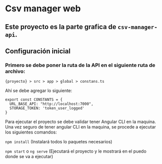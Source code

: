 # Csv manager web

## Este proyecto es la parte grafica de `csv-manager-api`.

## Configuración inicial

### Primero se debe poner la ruta de la API en el siguiente ruta de archivo:

`{proyecto} > src > app > global > constans.ts` 

Ahí se debe agregar lo siguiente: 

```
export const CONSTANTS = {
  URL_BASE_API: "http://localhost:7000",
  STORAGE_TOKEN: 'token_user_logged'
}
```



Para ejecutar el proyecto se debe validar tener Angular CLI en la maquina. Una vez seguro de tener angular CLI en la maquina, se procede a ejecutar los siguientes comandos:

`npm install` (Instalará todos lo paquetes necesarios)

`npm start` o `ng serve` (Ejecutará el proyecto y le mostrará en el puedo donde se va a ejecutar)
